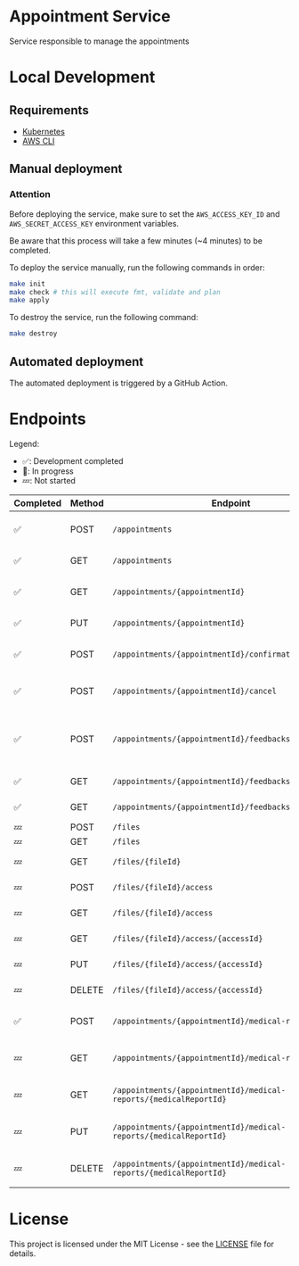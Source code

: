 # Appointment Service

Service responsible to manage the appointments

# Local Development

## Requirements

- [Kubernetes](https://kubernetes.io/)
- [AWS CLI](https://aws.amazon.com/cli/)

## Manual deployment

### Attention

Before deploying the service, make sure to set the `AWS_ACCESS_KEY_ID` and `AWS_SECRET_ACCESS_KEY` environment variables.

Be aware that this process will take a few minutes (~4 minutes) to be completed.

To deploy the service manually, run the following commands in order:

```bash
make init
make check # this will execute fmt, validate and plan
make apply
```

To destroy the service, run the following command:

```bash
make destroy
```

## Automated deployment

The automated deployment is triggered by a GitHub Action.

# Endpoints

Legend:
- ✅: Development completed
- 🚧: In progress
- 💤: Not started


| Completed | Method | Endpoint                                                          | Description                              | User Role      |
| --------- | ------ | ----------------------------------------------------------------- | ---------------------------------------- | -------------- |
| ✅         | POST   | `/appointments`                                                   | Create an appointment via event          | Patient        |
| ✅         | GET    | `/appointments`                                                   | Get all appointments                     | Doctor/Patient |
| ✅         | GET    | `/appointments/{appointmentId}`                                   | Get an appointment by id                 | Doctor/Patient |
| ✅         | PUT    | `/appointments/{appointmentId}`                                   | Update an appointment                    | Patient        |
| ✅         | POST   | `/appointments/{appointmentId}/confirmation`                      | Confirm or decline an appointment        | Doctor         |
| ✅         | POST   | `/appointments/{appointmentId}/cancel`                            | Reschedule an appointment                | Doctor/Patient |
| ✅         | POST   | `/appointments/{appointmentId}/feedbacks`                         | Add feedback to an appointment via event | Patient        |
| ✅         | GET    | `/appointments/{appointmentId}/feedbacks`                         | Get feedbacks                            | Doctor/Patient |
| ✅         | GET    | `/appointments/{appointmentId}/feedbacks/{feedbackId}`            | Get feedback by id                       | Doctor/Patient |
| 💤         | POST   | `/files`                                                          | Update files                             | Patient        |
| 💤         | GET    | `/files`                                                          | Get all files                            | Patient        |
| 💤         | GET    | `/files/{fileId}`                                                 | Get a file by id                         | Doctor/Patient |
| 💤         | POST   | `/files/{fileId}/access`                                          | Create a file access                     | Patient        |
| 💤         | GET    | `/files/{fileId}/access`                                          | Get all file access                      | Patient        |
| 💤         | GET    | `/files/{fileId}/access/{accessId}`                               | Get a file access by id                  | Patient        |
| 💤         | PUT    | `/files/{fileId}/access/{accessId}`                               | Update a file access                     | Patient        |
| 💤         | DELETE | `/files/{fileId}/access/{accessId}`                               | Delete a file access                     | Patient        |
| ✅         | POST   | `/appointments/{appointmentId}/medical-reports`                   | Create a medical report                  | Doctor         |
| 💤         | GET    | `/appointments/{appointmentId}/medical-reports`                   | Get all medical reports                  | Doctor         |
| 💤         | GET    | `/appointments/{appointmentId}/medical-reports/{medicalReportId}` | Get a medical report by id               | Doctor         |
| 💤         | PUT    | `/appointments/{appointmentId}/medical-reports/{medicalReportId}` | Update a medical report                  | Doctor         |
| 💤         | DELETE | `/appointments/{appointmentId}/medical-reports/{medicalReportId}` | Delete a medical report                  | Doctor         |


# License

This project is licensed under the MIT License - see the [LICENSE](LICENSE) file for details.